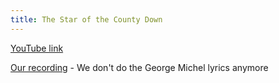 ```yaml
---
title: The Star of the County Down
---
```


[YouTube link](https://www.youtube.com/watch?v=HEt2XdN_TbQ)

[Our recording](https://www.dropbox.com/s/wko4jgyc71jygxp/01%20Star%20of%20the%20County%20Down.m4a?dl=0) -
We don't do the George Michel lyrics anymore

```

```

